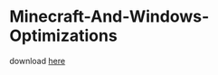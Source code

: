 # Minecraft-And-Windows-Optimizations
download [here](https://www.mediafire.com/file/kx1gdgfunspdstj/Optimizer.bat/file)
